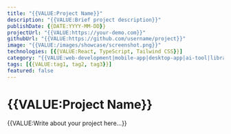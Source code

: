 ```yaml
---
title: "{{VALUE:Project Name}}"
description: "{{VALUE:Brief project description}}"
publishDate: {{DATE:YYYY-MM-DD}}
projectUrl: "{{VALUE:https://your-demo.com}}"
githubUrl: "{{VALUE:https://github.com/username/project}}"
image: "{{VALUE:/images/showcase/screenshot.png}}"
technologies: [{{VALUE:React, TypeScript, Tailwind CSS}}]
category: "{{VALUE:web-development|mobile-app|desktop-app|ai-tool|library|api}}"
tags: [{{VALUE:tag1, tag2, tag3}}]
featured: false
---
```


# {{VALUE:Project Name}}

{{VALUE:Write about your project here...}}
